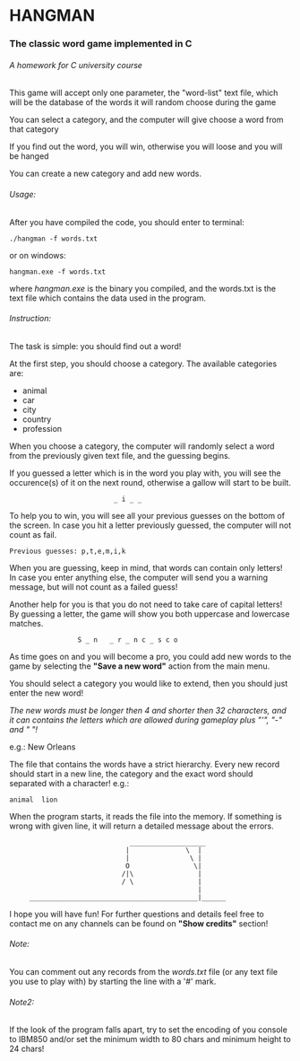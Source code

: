 # HANGMAN
### The classic word game implemented in C
###### A homework for C university course

This game will accept only one parameter, the "word-list" text file,
which will be the database of the words it will random choose during the game

You can select a category, and the computer will give choose a word from that category

If you find out the word, you will win, otherwise you will loose and you will be hanged

You can create a new category and add new words.

###### Usage:
After you have compiled the code, you should enter to terminal:

```
./hangman -f words.txt
```
or on windows: 
```
hangman.exe -f words.txt
```

where *hangman.exe* is the binary you compiled, and the words.txt is the text file
which contains the data used in the program.




###### Instruction:

The task is simple: you should find out a word!

At the first step, you should choose a category. The
available categories are:
+ animal
+ car
+ city
+ country
+ profession

When you choose a category, the computer will randomly
select a word from the previously given text file, and
the guessing begins.

If you guessed a letter which is in the word you play with,
you will see the occurence(s) of it on the next round,
otherwise a gallow will start to be built.

```
                          _ i _ _
```

To help you to win, you will see all your previous guesses
on the bottom of the screen. In case you hit a letter
previously guessed, the computer will not count as fail.

```
Previous guesses: p,t,e,m,i,k
```

When you are guessing, keep in mind, that words can contain
only letters! In case you enter anything else, the computer
will send you a warning message, but will not count as a
failed guess!

Another help for you is that you do not need to take care of
capital letters! By guessing a letter, the game will show
you both uppercase and lowercase matches.

```
                 S _ n   _ r _ n c _ s c o
```

As time goes on and you will become a pro, you could add
new words to the game by selecting the **"Save a new word"**
action from the main menu.

You should select a category you would like to extend,
then you should just enter the new word!

*The new words must be longer then 4 and shorter then 32
characters, and it can contains the letters which are
allowed during gameplay plus "'", "-" and " "!*

e.g.: New Orleans

The file that contains the words have a strict
hierarchy. Every new record should start in a new line,
the category and the exact word should separated
with a **<TAB>** character! e.g.:

```
animal	lion
```

When the program starts, it reads the file into the
memory. If something is wrong with given line, it will
return a detailed message about the errors.

```
                              ___________________
                             |              \  |
                             |               \ |
                             O                \|
                            /|\                |
                            / \                |
                                               |
     __________________________________________|______
```

I hope you will have fun!
For further questions and details feel free to contact
me on any channels can be found on **"Show credits"**
section!


###### Note:

You can comment out any records from the *words.txt* file
(or any text file you use to play with) by starting the line
with a '#' mark.

###### Note2:

If the look of the program falls apart, try to set the encoding 
of you console to IBM850 and/or set the minimum width to 80 chars
and minimum height to 24 chars!